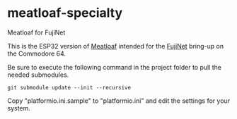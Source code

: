 # meatloaf-specialty
Meatloaf for FujiNet

This is the ESP32 version of [Meatloaf](https://github.com/idolpx/meatloaf) intended for the [FujiNet](https://github.com/FujiNetWIFI/) bring-up on the Commodore 64.

Be sure to execute the following command in the project folder to pull the needed submodules.
```
git submodule update --init --recursive
```

Copy "platformio.ini.sample" to "platformio.ini" and edit the settings for your system.
